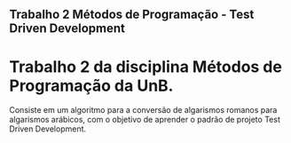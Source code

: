 ## Trabalho 2 Métodos de Programação - Test Driven Development
# Trabalho 2 da disciplina Métodos de Programação da UnB.
Consiste em um algoritmo para a conversão de algarismos romanos para algarismos arábicos, com o objetivo de aprender o padrão de projeto Test Driven Development.

